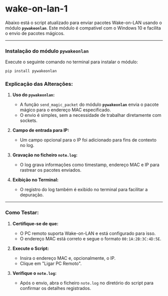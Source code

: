 # wake-on-lan-1
 Abaixo está o script atualizado para enviar pacotes Wake-on-LAN usando o módulo **`pywakeonlan`**. Este módulo é compatível com o Windows 10 e facilita o envio de pacotes mágicos.

---

### Instalação do módulo `pywakeonlan`
Execute o seguinte comando no terminal para instalar o módulo:
```bash
pip install pywakeonlan
```
### Explicação das Alterações:
1. **Uso do `pywakeonlan`:**
   - A função `send_magic_packet` do módulo **`pywakeonlan`** envia o pacote mágico para o endereço MAC especificado.
   - O envio é simples, sem a necessidade de trabalhar diretamente com sockets.

2. **Campo de entrada para IP:**
   - Um campo opcional para o IP foi adicionado para fins de contexto no log.

3. **Gravação no ficheiro `note.log`:**
   - O log grava informações como timestamp, endereço MAC e IP para rastrear os pacotes enviados.

4. **Exibição no Terminal:**
   - O registro do log também é exibido no terminal para facilitar a depuração.

---

### Como Testar:
1. **Certifique-se de que:**
   - O PC remoto suporta Wake-on-LAN e está configurado para isso.
   - O endereço MAC está correto e segue o formato `00:1A:2B:3C:4D:5E`.

2. **Execute o Script:**
   - Insira o endereço MAC e, opcionalmente, o IP.
   - Clique em "Ligar PC Remoto".

3. **Verifique o `note.log`:**
   - Após o envio, abra o ficheiro `note.log` no diretório do script para confirmar os detalhes registrados.

